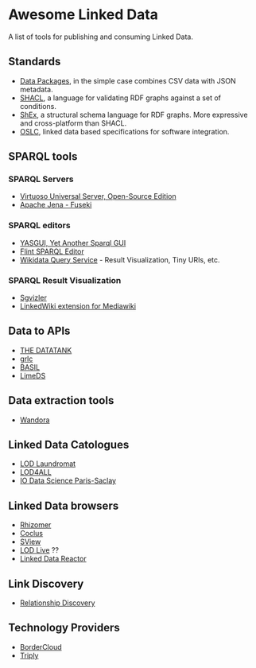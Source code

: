 # Awesome Linked Data
A list of tools for publishing and consuming Linked Data.


## Standards

* [Data Packages](http://frictionlessdata.io/data-packages/), in the simple case combines CSV data with JSON metadata.
* [SHACL](http://w3c.github.io/data-shapes/shacl/), a language for validating RDF graphs against a set of conditions.
* [ShEx](http://shex.io/), a structural schema language for RDF graphs. More expressive and cross-platform than SHACL.
* [OSLC](http://open-services.net/), linked data based specifications for software integration.

## SPARQL tools

### SPARQL Servers
* [Virtuoso Universal Server, Open-Source Edition](http://virtuoso.openlinksw.com/dataspace/doc/dav/wiki/Main/)
* [Apache Jena - Fuseki](https://jena.apache.org/documentation/serving_data/)

### SPARQL editors
* [YASGUI, Yet Another Sparql GUI](http://about.yasgui.org/)
* [Flint SPARQL Editor](http://openuplabs.tso.co.uk/demos/sparqleditor)
* [Wikidata Query Service](https://query.wikidata.org/) - Result Visualization, Tiny URIs, etc.

### SPARQL Result Visualization
* [Sgvizler](http://dev.data2000.no/sgvizler/)
* [LinkedWiki extension for Mediawiki](https://www.mediawiki.org/wiki/Extension:LinkedWiki)

## Data to APIs
* [THE DATATANK](http://thedatatank.com/)
* [grlc](http://grlc.io/) 
* [BASIL](https://github.com/the-open-university/basil)
* [LimeDS](http://limeds.be/)

## Data extraction tools
* [Wandora](http://wandora.org/www/)

## Linked Data Catologues
* [LOD Laundromat](http://lodlaundromat.org/)
* [LOD4ALL](http://lod4all.net/index.html)
* [IO Data Science Paris-Saclay](https://io.datascience-paris-saclay.fr/)

## Linked Data browsers
* [Rhizomer](http://rhizomik.net/html/rhizomer/)
* [Coclus](http://ws.nju.edu.cn/coclus/)
* [SView](http://ws.nju.edu.cn/sview/)
* [LOD Live](http://en.lodlive.it/) ??
* [Linked Data Reactor](http://research.ld-r.org/)

## Link Discovery
* [Relationship Discovery](http://www.visualdataweb.org/relfinder.php)

## Technology Providers
* [BorderCloud](http://www.bordercloud.com/)
* [Triply](http://triply.cc)
